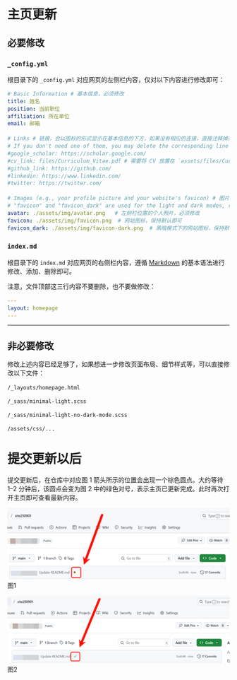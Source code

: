 # 主页更新

## 必要修改

###  `_config.yml`

根目录下的 `_config.yml` 对应网页的左侧栏内容，仅对以下内容进行修改即可：

  ```yaml
# Basic Information # 基本信息，必须修改
title: 姓名
position: 当前职位
affiliation: 所在单位
email: 邮箱

# Links # 链接，会以图标的形式显示在基本信息的下方，如果没有相应的连接，直接注释掉或者删除即可
# If you don't need one of them, you may delete the corresponding line or just comment it.
#google_scholar: https://scholar.google.com/
#cv_link: files/Curriculum_Vitae.pdf # 需要将 CV 放置在 `assets/files/Curriculum_Vitae.pdf`
#github_link: https://github.com/
#linkedin: https://www.linkedin.com/
#twitter: https://twitter.com/

# Images (e.g., your profile picture and your website's favicon) # 图片路径
# "favicon" and "favicon_dark" are used for the light and dark modes, respectively. 
avatar: ./assets/img/avatar.png   # 左侧栏位置的个人照片，必须修改
favicon: ./assets/img/favicon.png  # 网站图标，保持默认即可
favicon_dark: ./assets/img/favicon-dark.png  # 黑暗模式下的网站图标，保持默认即可
  ```

### `index.md`

根目录下的 `index.md`  对应网页的右侧栏内容，遵循 [Markdown](https://www.markdownguide.org/basic-syntax/) 的基本语法进行修改、添加、删除即可。

注意，文件顶部这三行内容不要删除，也不要做修改：

  ```yaml
---
layout: homepage
---
  ```

---

## 非必要修改

修改上述内容已经足够了，如果想进一步修改页面布局、细节样式等，可以直接修改以下文件：

`/_layouts/homepage.html`

`/_sass/minimal-light.scss`

`/_sass/minimal-light-no-dark-mode.scss`

`/assets/css/...`

# 提交更新以后

提交更新后，在仓库中对应图 1 箭头所示的位置会出现一个棕色圆点。大约等待 1–2 分钟后，该圆点会变为图 2 中的绿色对号，表示主页已更新完成。此时再次打开主页即可查看最新内容。

![1](./assets/readme/20250901-1.png)
图1

![2](./assets/readme/20250901-2.png)
图2